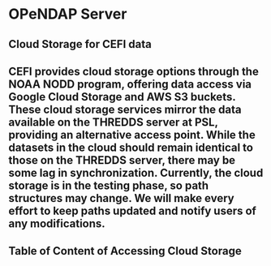 OPeNDAP Server
===

##  Cloud Storage for CEFI data

CEFI provides cloud storage options through the NOAA NODD program, offering data access via Google Cloud Storage and AWS S3 buckets. These cloud storage services mirror the data available on the THREDDS server at PSL, providing an alternative access point. While the datasets in the cloud should remain identical to those on the THREDDS server, there may be some lag in synchronization. Currently, the cloud storage is in the testing phase, so path structures may change. We will make every effort to keep paths updated and notify users of any modifications.
---

##  Table of Content of Accessing Cloud Storage
```{tableofcontents}
```
